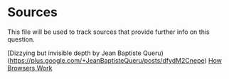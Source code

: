 Sources
=====================

This file will be used to track sources that provide further info on this question. 

[Dizzying but invisible depth by Jean Baptiste Queru)(https://plus.google.com/+JeanBaptisteQueru/posts/dfydM2Cnepe)
[How Browsers Work](http://www.html5rocks.com/en/tutorials/internals/howbrowserswork/)

